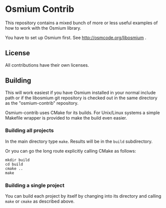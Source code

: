 
# Osmium Contrib

This repository contains a mixed bunch of more or less useful examples of how
to work with the Osmium library.

You have to set up Osmium first. See http://osmcode.org/libosmium .


## License

All contributions have their own licenses.


## Building

This will work easiest if you have Osmium installed in your normal include path
or if the libosmium git repository is checked out in the same directory as the
"osmium-contrib" repository.

Osmium-contrib uses CMake for its builds. For Unix/Linux systems a simple
Makefile wrapper is provided to make the build even easier.

### Building all projects

In the main directory type `make`. Results will be in the `build` subdirectory.

Or you can go the long route explicitly calling CMake as follows:

```
mkdir build
cd build
cmake ..
make
```

### Building a single project

You can build each project by itself by changing into its directory and calling
`make` or `cmake` as described above.

